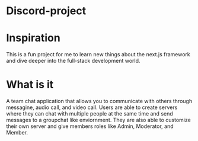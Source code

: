 # Discord-project


# Inspiration
This is a fun project for me to learn new things about the next.js framework and dive deeper into the full-stack development world. 

# What is it
A team chat application that allows you to communicate with others through messagine, audio call, and video call. 
Users are able to create servers where they can chat with multiple people at the same time and send messages to a groupchat like enviornment. 
They are also able to customize their own server and give members roles like Admin, Moderator, and Member. 
